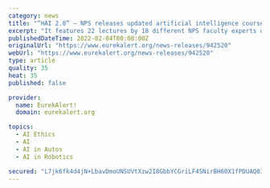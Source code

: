 ```yaml
---
category: news
title: "“HAI 2.0” – NPS releases updated artificial intelligence course, video series"
excerpt: "It features 22 lectures by 18 different NPS faculty experts on AI topics including automation, machine types, primary applications, strategy, ethics and futures. “The AI field has traditionally claimed far more than it was able to achieve. This tendency ..."
publishedDateTime: 2022-02-04T00:00:00Z
originalUrl: "https://www.eurekalert.org/news-releases/942520"
webUrl: "https://www.eurekalert.org/news-releases/942520"
type: article
quality: 35
heat: 35
published: false

provider:
  name: EurekAlert!
  domain: eurekalert.org

topics:
  - AI Ethics
  - AI
  - AI in Autos
  - AI in Robotics

secured: "L7jk6fk4d4jN+LbavDmoUNSUVtXzw2I8GbbYCGriLF4SNirBH60X1fPDUAQ0I3xgTlSblpK//VcHiMcRZgmAaWOyCNsPSgBpM6h+7yQpk69vqfpnCfqW2FpiwY5oNYj0/+e9L3dMoQ2KJHTzk8OB/FxWI/GYWgr/Pds4pRvqPWro3oDDcTvzX0/O0QSk3QgJyhA3Ak1H8MevTRQO8Ntu6cv2EvrXFKC5nu3I0vxgwNwuN5qty9tBVJSDK2rOc8NKmJ/UH7SgqFCdhe6JY4B+JNR5ZqhiOcxoncFix3X5Z01cMMAF78G1td/3JBchypRb/Prx2CqKiwm7/weovFwsGOLDYnyk1e/TRkgUcVHOZdI=;nN6YaNPC1dY1R1VwVcHRrQ=="
---
```


